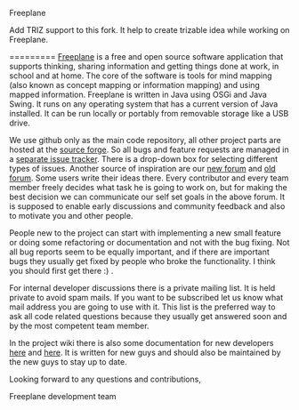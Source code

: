 Freeplane

Add TRIZ support to this fork. It help to create trizable idea while working on Freeplane.

=========
[Freeplane](http://freeplane.sourceforge.net) is a free and open source software application that supports thinking, sharing information and getting things done at work, in school and at home. The core of the software is tools for mind mapping (also known as concept mapping or information mapping) and using mapped information. Freeplane is written in Java using OSGi and Java Swing. It runs on any operating system that has a current version of Java installed. It can be run locally or portably from removable storage like a USB drive. 

We use github only as the main code repository, all other project parts are hosted at the [source forge](https://sourceforge.net/projects/freeplane/). So all bugs and feature requests are managed in a [separate issue tracker](https://sourceforge.net/p/freeplane/_list/tickets). There is a drop-down box for selecting different types of issues. Another source of inspiration are our [new forum](https://sourceforge.net/p/freeplane/discussion/758437/) and [old forum](https://sourceforge.net/p/freeplane/oldforum/). Some users write their ideas there. Every contributor and every team member freely decides what task he is going to work on, but for making the best decision we can communicate our self set goals in the above forum. It is supposed to enable early discussions and community feedback and also to motivate you and other people. 

People new to the project can start with implementing a new small feature or doing some refactoring or documentation and not with the bug fixing. Not all bug reports seem to be equally important, and if there are important bugs they usually get fixed by people who broke the functionality. I think you should first get there :) . 

For internal developer discussions there is a private mailing list. It is held private to avoid spam mails. If you want to be subscribed let us know what mail address you are going to use with it. This list is the preferred way to ask all code related questions because they usually get answered soon and by the most competent team member.

In the project wiki there is also some documentation for new developers [here](http://freeplane.sourceforge.net/wiki/index.php/Category:Coding) and [here](http://freeplane.sourceforge.net/wiki/index.php/Category:Developer). It is written for new guys and should also be maintained by the new guys to stay up to date.

Looking forward to any questions and contributions,

Freeplane development team
